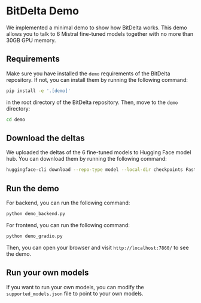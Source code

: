 # BitDelta Demo

We implemented a minimal demo to show how BitDelta works. This demo allows you to talk to 6 Mistral fine-tuned models together with no more than 30GB GPU memory.

## Requirements

Make sure you have installed the `demo` requirements of the BitDelta repository. If not, you can install them by running the following command:

```bash
pip install -e '.[demo]'
```

in the root directory of the BitDelta repository. Then, move to the `demo` directory:

```bash
cd demo
```

## Download the deltas

We uploaded the deltas of the 6 fine-tuned models to Hugging Face model hub. You can download them by running the following command:

```bash
huggingface-cli download --repo-type model --local-dir checkpoints FasterDecoding/BitDelta_Mistral_combo
```

## Run the demo

For backend, you can run the following command:

```bash
python demo_backend.py
```

For frontend, you can run the following command:

```bash
python demo_gradio.py
```

Then, you can open your browser and visit `http://localhost:7860/` to see the demo.

## Run your own models

If you want to run your own models, you can modify the `supported_models.json` file to point to your own models.
